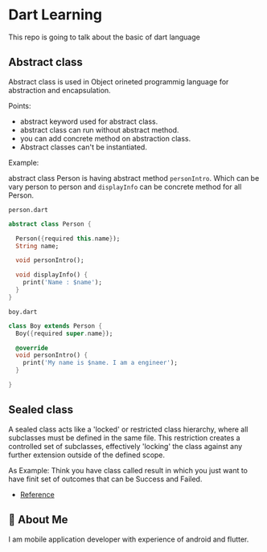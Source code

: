 # Dart Learning

This repo is going to talk about the basic of dart language


## Abstract class

Abstract class is used in Object orineted programmig language for abstraction and encapsulation.


Points:

- abstract keyword used for abstract class.
- abstract class can run without abstract method.
- you can add concrete method on abstraction class.
- Abstract classes can't be instantiated.

Example:

abstract class Person is having abstract method `personIntro`. Which can be vary person to person and `displayInfo` can be concrete method for all Person.

`person.dart`

```dart
abstract class Person {

  Person({required this.name});
  String name;

  void personIntro();

  void displayInfo() {
    print('Name : $name');
  }
}

```
`boy.dart`
```dart
class Boy extends Person {
  Boy({required super.name});

  @override
  void personIntro() {
    print('My name is $name. I am a engineer');
  }

}
```


## Sealed class

A sealed class acts like a 'locked' or restricted class hierarchy, where all subclasses must be defined in the same file. This restriction creates a controlled set of subclasses, effectively 'locking' the class against any further extension outside of the defined scope.

As Example: Think you have class called result in which you just want to have finit set of outcomes that can be Success and Failed.

- [Reference](https://medium.com/@ssindher11/exploring-sealed-classes-in-flutter-241d3e160132)



## 🚀 About Me
I am mobile application developer with experience of android and flutter.